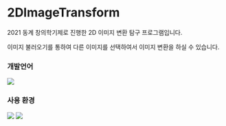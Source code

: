 # 2DImageTransform
2021 동계 창의학기제로 진행한 2D 이미지 변환 탐구 프로그램입니다.

이미지 불러오기를 통하여 다른 이미지를 선택하여서 이미지 변환을 하실 수 있습니다.

### 개발언어
<img src="https://img.shields.io/badge/C++-00599C?style=flat-square&logo=C%2B%2B&logoColor=white"/></a>
### 사용 환경 <br />
<img src="https://img.shields.io/badge/OpenCV-5C3EE8?style=flat-square&logo=OpenCV&logoColor=white" /> <img src="https://img.shields.io/badge/Visual Studio-5C2D91?style=flat-square&logo=Visual Studio&logoColor=white" />

